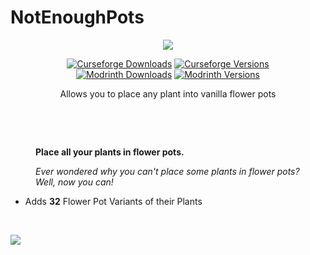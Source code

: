 # NotEnoughPots

<div align="center">

![](https://cdn.modrinth.com/data/cached_images/dbfd7f64aa91c8f366d31eba613295befdca4023_0.webp)

[![Curseforge Downloads](http://cf.way2muchnoise.eu/full_1120989_downloads.svg)](https://www.curseforge.com/minecraft/mc-mods/not-enough-pots/)
[![Curseforge Versions](http://cf.way2muchnoise.eu/versions/1120989.svg)](https://www.curseforge.com/minecraft/mc-mods/not-enough-pots/)
<br/>
[![Modrinth Downloads](https://img.shields.io/modrinth/dt/not-enough-pots?color=00AF5C&label=downloads&logo=modrinth)](https://modrinth.com/mod/not-enough-pots)
[![Modrinth Versions](https://img.shields.io/modrinth/v/not-enough-pots?color=00AF5C&label=versions&logo=modrinth)](https://modrinth.com/mod/not-enough-pots)

Allows you to place any plant into vanilla flower pots</p> 

</div>

 <p style="text-align: left; padding-left: 40px;">**Place all your plants in flower pots.**</p><p style="padding-left: 40px;">
_Ever wondered why you can't place some plants in flower pots?_  
_Well, now you can!_

*  Adds **32** Flower Pot Variants of their Plants

<br/>

![](https://cdn.modrinth.com/data/cached_images/a34bc7547ee413ba7f789d107dd397a4b25abe7c.png)